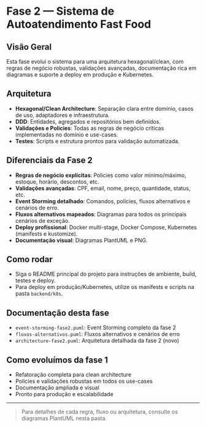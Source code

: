 # Fase 2 — Sistema de Autoatendimento Fast Food

## Visão Geral
Esta fase evolui o sistema para uma arquitetura hexagonal/clean, com regras de negócio robustas, validações avançadas, documentação rica em diagramas e suporte a deploy em produção e Kubernetes.

## Arquitetura
- **Hexagonal/Clean Architecture**: Separação clara entre domínio, casos de uso, adaptadores e infraestrutura.
- **DDD**: Entidades, agregados e repositórios bem definidos.
- **Validações e Policies**: Todas as regras de negócio críticas implementadas no domínio e use-cases.
- **Testes**: Scripts e estrutura prontos para validação automatizada.

## Diferenciais da Fase 2
- **Regras de negócio explícitas**: Policies como valor mínimo/máximo, estoque, horário, descontos, etc.
- **Validações avançadas**: CPF, email, nome, preço, quantidade, status, etc.
- **Event Storming detalhado**: Comandos, policies, fluxos alternativos e cenários de erro.
- **Fluxos alternativos mapeados**: Diagramas para todos os principais cenários de exceção.
- **Deploy profissional**: Docker multi-stage, Docker Compose, Kubernetes (manifests e kustomize).
- **Documentação visual**: Diagramas PlantUML e PNG.

## Como rodar
- Siga o README principal do projeto para instruções de ambiente, build, testes e deploy.
- Para deploy em produção/Kubernetes, utilize os manifests e scripts na pasta `backend/k8s`.

## Documentação desta fase
- `event-storming-fase2.puml`: Event Storming completo da fase 2
- `fluxos-alternativos.puml`: Fluxos alternativos e cenários de erro
- `architecture-fase2.puml`: Arquitetura detalhada da fase 2 (novo)

## Como evoluímos da fase 1
- Refatoração completa para clean architecture
- Policies e validações robustas em todos os use-cases
- Documentação ampliada e visual
- Pronto para produção e escalabilidade

---

> Para detalhes de cada regra, fluxo ou arquitetura, consulte os diagramas PlantUML nesta pasta. 